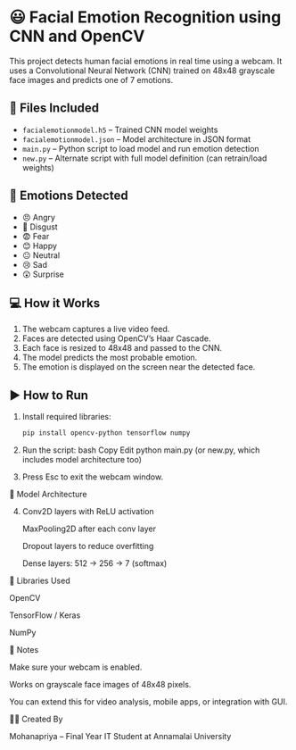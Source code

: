 # 😃 Facial Emotion Recognition using CNN and OpenCV

This project detects human facial emotions in real time using a webcam. It uses a Convolutional Neural Network (CNN) trained on 48x48 grayscale face images and predicts one of 7 emotions.

## 📂 Files Included

- `facialemotionmodel.h5` – Trained CNN model weights  
- `facialemotionmodel.json` – Model architecture in JSON format  
- `main.py` – Python script to load model and run emotion detection  
- `new.py` – Alternate script with full model definition (can retrain/load weights)

## 📸 Emotions Detected

- 😠 Angry  
- 🤢 Disgust  
- 😨 Fear  
- 😊 Happy  
- 😐 Neutral  
- 😢 Sad  
- 😲 Surprise

## 💻 How it Works

1. The webcam captures a live video feed.
2. Faces are detected using OpenCV’s Haar Cascade.
3. Each face is resized to 48x48 and passed to the CNN.
4. The model predicts the most probable emotion.
5. The emotion is displayed on the screen near the detected face.

## ▶️ How to Run

1. Install required libraries:
   ```bash
   pip install opencv-python tensorflow numpy
2. Run the script:
bash
Copy
Edit
python main.py
(or new.py, which includes model architecture too)

3. Press Esc to exit the webcam window.

🧠 Model Architecture

4. Conv2D layers with ReLU activation

   MaxPooling2D after each conv layer

   Dropout layers to reduce overfitting

   Dense layers: 512 → 256 → 7 (softmax)

🧰 Libraries Used

OpenCV

TensorFlow / Keras

NumPy

📌 Notes

Make sure your webcam is enabled.

Works on grayscale face images of 48x48 pixels.

You can extend this for video analysis, mobile apps, or integration with GUI.


🙋‍♀️ Created By

Mohanapriya – Final Year IT Student at Annamalai University


